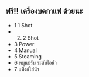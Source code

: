 ## ฟรี!! เครื่องบดกาแฟ ด้วยนะ

<!-- image -->

<!-- image -->

- 1 1 Shot
- 2) 2 Shot
- 3 Power
- 4 Manual
- 5 Steaming
- 6 หมุนปรับ ระดับไอน้ำ
- 7 แท็งก์ใส่น้ำ

<!-- image -->
